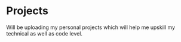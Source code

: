 # Projects
Will be uploading my personal projects which will help me upskill my technical as well as code level.
